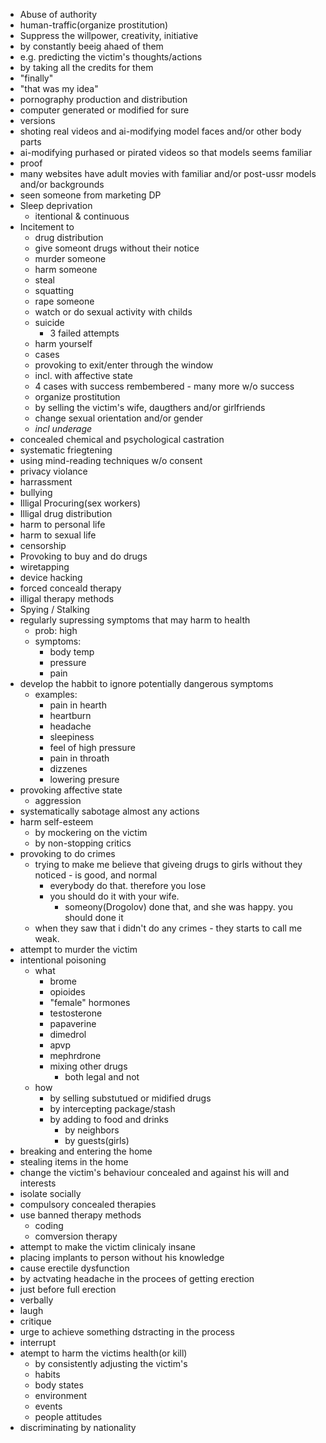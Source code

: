 - Abuse of authority
- human-traffic(organize prostitution)
- Suppress the willpower, creativity, initiative
 - by constantly beeig ahaed of them
  - e.g. predicting the victim's thoughts/actions
 - by taking all the credits for them
  - "finally"
  - "that was my idea"
- pornography production and distribution
 - computer generated or modified for sure
  - versions
   - shoting real videos and ai-modifying model faces and/or other body parts
   - ai-modifying  purhased or pirated videos so that models seems familiar
 - proof
  - many websites have adult movies with familiar and/or post-ussr models and/or backgrounds
   - seen someone from marketing DP
- Sleep deprivation
  - itentional & continuous
- Incitement to
  - drug distribution
  - give someont drugs without their notice
  - murder someone
  - harm someone
  - steal
  - squatting
  - rape someone
  - watch or do sexual activity with childs
  - suicide
    - 3 failed attempts
  - harm yourself
   - cases
    - provoking to exit/enter through the window
     - incl. with affective state
     - 4 cases with success rembembered
      - many more w/o success
  - organize prostitution
   - by selling the victim's wife, daugthers and/or girlfriends
  - change sexual orientation and/or gender
   - *incl underage*
- concealed chemical and psychological castration
- systematic friegtening
- using mind-reading techniques w/o consent
- privacy violance
- harrassment
- bullying
- Illigal Procuring(sex workers)
- Illigal drug distribution
- harm to personal life
- harm to sexual life
- censorship
- Provoking to buy and do drugs
- wiretapping
- device hacking
- forced conceald therapy
- illigal therapy methods
- Spying / Stalking
- regularly supressing symptoms that may harm to health
  - prob: high
  - symptoms:
    - body temp
    - pressure
    - pain
- develop the habbit to ignore potentially dangerous symptoms
  - examples:
    - pain in hearth
    - heartburn
    - headache
    - sleepiness
    - feel of high pressure
    - pain in throath
    - dizzenes
    - lowering presure
- provoking affective state
  - aggression
- systematically sabotage almost any actions
- harm self-esteem
  - by mockering on the victim
  - by non-stopping critics
- provoking to do crimes
  - trying to make me believe that giveing drugs to girls without they noticed  - is good, and normal
    - everybody do that. therefore you lose
    - you should do it with your wife.
      - someony(Drogolov) done that, and she was happy. you should done it
  - when they saw that i didn't do any crimes - they starts to call me weak.
- attempt to murder the victim
- intentional poisoning
  - what
    - brome
    - opioides
    - "female" hormones
    - testosterone
    - papaverine
    - dimedrol
    - apvp
    - mephrdrone
    - mixing other drugs
      - both legal and not
  - how
    - by selling substutued or midified drugs
    - by intercepting package/stash
    - by adding to food and drinks
      - by neighbors
      - by guests(girls)
- breaking and entering the home
- stealing items in the home
- change the victim's behaviour concealed and against his will and interests
- isolate socially
- compulsory concealed therapies
- use banned therapy methods
  - coding
  - comversion therapy
- attempt to make the victim clinicaly insane
- placing implants to person without his knowledge
- cause erectile dysfunction
 - by actvating headache in the procees of getting erection
  - just before full erection
 - verbally
  - laugh
  - critique
  - urge to achieve something dstracting in the process
  - interrupt
- atempt to harm the victims health(or kill)
  - by consistently adjusting the victim's
   - habits
   - body states
   - environment
    - events
    - people attitudes
- discriminating by nationality